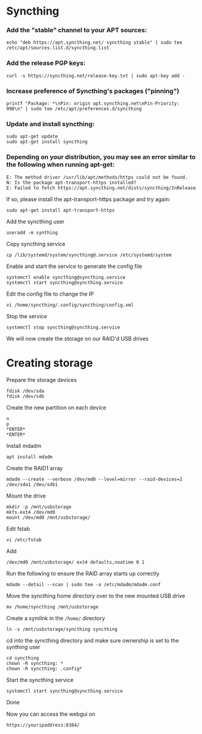 # Syncthing

### Add the "stable" channel to your APT sources:
```
echo "deb https://apt.syncthing.net/ syncthing stable" | sudo tee /etc/apt/sources.list.d/syncthing.list
```

### Add the release PGP keys:
```
curl -s https://syncthing.net/release-key.txt | sudo apt-key add -
```

### Increase preference of Syncthing's packages ("pinning")
```
printf "Package: *\nPin: origin apt.syncthing.net\nPin-Priority: 990\n" | sudo tee /etc/apt/preferences.d/syncthing
```

### Update and install syncthing:
```
sudo apt-get update
sudo apt-get install syncthing
```

### Depending on your distribution, you may see an error similar to the following when running apt-get:
```
E: The method driver /usr/lib/apt/methods/https could not be found.
N: Is the package apt-transport-https installed?
E: Failed to fetch https://apt.syncthing.net/dists/syncthing/InRelease
```

If so, please install the apt-transport-https package and try again:
```
sudo apt-get install apt-transport-https
```

Add the syncthing user
```
useradd -m synthing
```

Copy syncthing service
```
cp /lib/systemd/system/syncthing@.service /etc/systemd/system
```

Enable and start the service to generate the config file
```
systemctl enable syncthing@syncthing.service
systemctl start syncthing@syncthing.service
```

Edit the config file to change the IP
```
vi /home/syncthing/.config/syncthing/config.xml
```

Stop the service
```
systemctl stop syncthing@syncthing.service
```

We will now create the storage on our RAID'd USB drives

# Creating storage

Prepare the storage devices
```
fdisk /dev/sda
fdisk /dev/sdb
```

Create the new partition on each device
```
n
p
*ENTER*
*ENTER*
```

Install mdadm
```
apt install mdadm
```

Create the RAID1 array
```
mdadm --create --verbose /dev/md0 --level=mirror --raid-devices=2 /dev/sda1 /dev/sdb1
```

Mount the drive
```
mkdir -p /mnt/usbstorage
mkfs.ext4 /dev/md0
mount /dev/md0 /mnt/usbstorage/
```

Edit fstab
```
vi /etc/fstab
```

Add
```
/dev/md0 /mnt/usbstorage/ ext4 defaults,noatime 0 1
```

Run the following to ensure the RAID array starts up correctly
```
mdadm --detail --scan | sudo tee -a /etc/mdadm/mdadm.conf
```

Move the syncthing home directory over to the new mounted USB drive
```
mv /home/syncthing /mnt/usbstorage
```

Create a symlink in the `/home/` directory
```
ln -s /mnt/usbstorage/syncthing syncthing
```

cd into the syncthing directory and make sure ownership is set to the synthing user
```
cd syncthing
chown -R syncthing: *
chown -R syncthing: .config*
```

Start the syncthing service
```
systemctl start syncthing@syncthing.service
```

Done

Now you can access the webgui on
```
https://youripaddress:8384/
```
